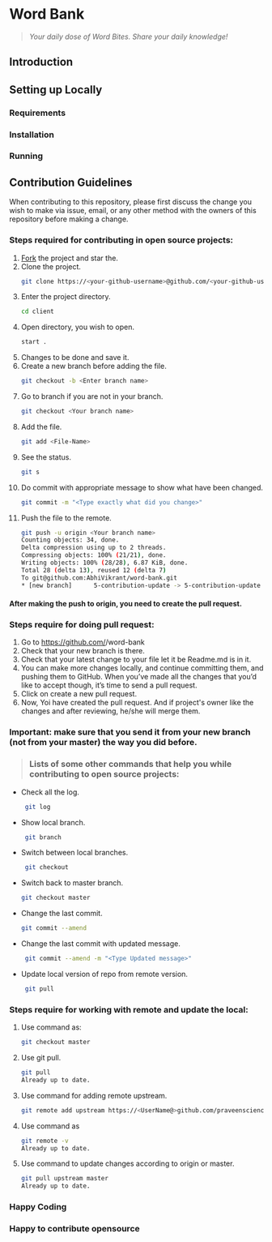 # Word Bank

> *Your daily dose of Word Bites. Share your daily knowledge!*

## Introduction

## Setting up Locally

### Requirements

### Installation

### Running

## Contribution Guidelines

When contributing to this repository, please first discuss the change you wish to make via issue, email, or any other method with the owners of this repository before making a change.

### Steps required for contributing in open source projects:

1. [Fork](https://github.com/praveenscience/Word-Bank) the project and star the.
2. Clone the project.
   ```bash
   git clone https://<your-github-username>@github.com/<your-github-username>/word-bank
   ```
3. Enter the project directory.
   ```bash
   cd client
   ```
4. Open directory, you wish to open.
   ```bash
   start .
   ```
5. Changes to be done and save it.
6. Create a new branch before adding the file.
   ```bash
   git checkout -b <Enter branch name>
   ```
7. Go to branch if you are not in your branch.
   ```bash
   git checkout <Your branch name>
   ```
8. Add the file.
   ```bash
   git add <File-Name>
   ```
9. See the status.
   ```bash
   git s
   ```
10. Do commit with appropriate message to show what have been changed.
    ```bash
    git commit -m "<Type exactly what did you change>"
     ```
11. Push the file to the remote.
    ```bash
    git push -u origin <Your branch name>
    Counting objects: 34, done.
    Delta compression using up to 2 threads.
    Compressing objects: 100% (21/21), done.
    Writing objects: 100% (28/28), 6.87 KiB, done.
    Total 28 (delta 13), reused 12 (delta 7)
    To git@github.com:AbhiVikrant/word-bank.git
    * [new branch]      5-contribution-update -> 5-contribution-update
     ```

#### After making the push to origin, you need to create the pull request.

### Steps require for doing pull request:
1. Go to https://github.com/<your GitHub name>/word-bank
2. Check that your new branch is there.
3. Check that your latest change to your file let it be Readme.md is in it.
4. You can make more changes locally, and continue committing them, and pushing them to GitHub. When you’ve made all the changes that you’d like  to accept though, it’s time to send a pull request.
5. Click on create a new pull request.
6. Now, Yoi have created the pull request. And if project's owner like the changes and after reviewing, he/she will merge them.

### ****Important:****  make sure that you send it from your new branch (not from your master) the way you did before.

> ### Lists of some other commands that help you while contributing to open source projects:
- Check all the log.
  ```bash
   git log
   ```
- Show local branch.
  ```bash
   git branch
   ```
- Switch between local branches.
  ```bash
   git checkout
   ```
- Switch back to master branch.
   ```bash
   git checkout master
   ```
- Change the last commit.
   ```bash
   git commit --amend
   ```
- Change the last commit with updated message.
  ```bash
   git commit --amend -m "<Type Updated message>"
   ```
- Update local version of repo from remote version.
  ```bash
   git pull
   ```
### Steps require for working with remote and update the local:
1. Use command as:
   ```bash
   git checkout master
   ```
2. Use git pull.
   ```bash
   git pull
   Already up to date.
   ```
3. Use command for adding remote upstream.
   ```bash
   git remote add upstream https://<UserName@>github.com/praveenscience/word-bank.git
   ```
4. Use command as
   ```bash
   git remote -v
   Already up to date.
   ```
5. Use command to update changes according to origin or master.
   ```bash
   git pull upstream master
   Already up to date.
   ```
### Happy Coding
### Happy to contribute opensource
